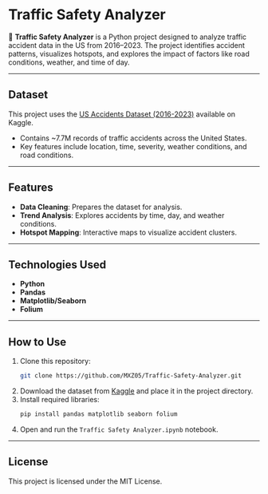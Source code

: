 # **Traffic Safety Analyzer**  

🚦 **Traffic Safety Analyzer** is a Python project designed to analyze traffic accident data in the US from 2016–2023. The project identifies accident patterns, visualizes hotspots, and explores the impact of factors like road conditions, weather, and time of day.  

---

## **Dataset**  
This project uses the [US Accidents Dataset (2016-2023)](https://www.kaggle.com/datasets/sobhanmoosavi/us-accidents) available on Kaggle.  
- Contains ~7.7M records of traffic accidents across the United States.  
- Key features include location, time, severity, weather conditions, and road conditions.  

---

## **Features**  
- **Data Cleaning**: Prepares the dataset for analysis.  
- **Trend Analysis**: Explores accidents by time, day, and weather conditions.  
- **Hotspot Mapping**: Interactive maps to visualize accident clusters.  

---

## **Technologies Used**  
- **Python**  
- **Pandas**  
- **Matplotlib/Seaborn**  
- **Folium**  

---

## **How to Use**  
1. Clone this repository:
   ```bash
   git clone https://github.com/MXZ05/Traffic-Safety-Analyzer.git
   ```  
2. Download the dataset from [Kaggle](https://www.kaggle.com/datasets/sobhanmoosavi/us-accidents) and place it in the project directory.  
3. Install required libraries:
   ```bash
   pip install pandas matplotlib seaborn folium
   ```  
4. Open and run the `Traffic Safety Analyzer.ipynb` notebook.  

---

## **License**  
This project is licensed under the MIT License.  
